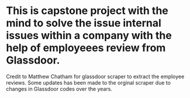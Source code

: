 # This is capstone project with the mind to solve the issue internal issues within a company with the help of employeees review from Glassdoor.

Credit to Matthew Chatham for glassdoor scraper to extract the employee reviews. Some updates has been made to the orginal scraper due to changes in Glassdoor codes over the years.

